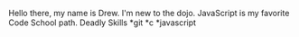 Hello there, my name is Drew. I'm new to the dojo.
JavaScript is my favorite Code School path.
Deadly Skills
*git
*c
*javascript